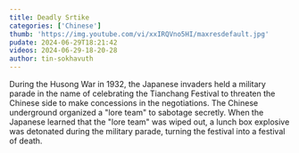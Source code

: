 ```yaml
---
title: Deadly Srtike
categories: ['Chinese']
thumb: 'https://img.youtube.com/vi/xxIRQVno5HI/maxresdefault.jpg'
pudate: 2024-06-29T18:21:42
videos: 2024-06-29-18-20-28
author: tin-sokhavuth
---
```

During the Husong War in 1932, the Japanese invaders held a military parade in the name of celebrating the Tianchang Festival to threaten the Chinese side to make concessions in the negotiations. The Chinese underground organized a "lore team" to sabotage secretly. When the Japanese learned that the "lore team" was wiped out, a lunch box explosive was detonated during the military parade, turning the festival into a festival of death.